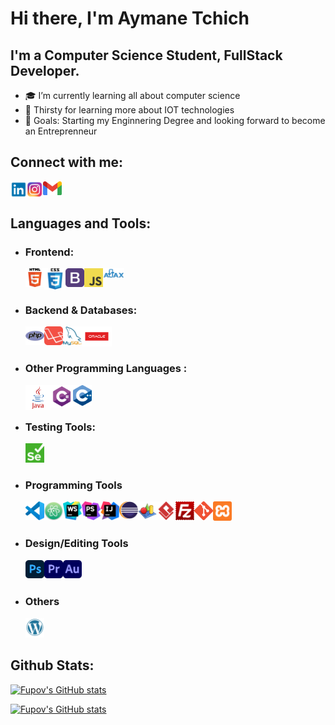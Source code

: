 # Hi there, I'm Aymane Tchich

## I'm a Computer Science Student, FullStack Developer.

- 🎓 I’m currently learning all about computer science
- 🔎 Thirsty for learning more about IOT technologies
- 🎯 Goals: Starting my Enginnering Degree and looking forward to become an Entreprenneur

## Connect with me:

[<img align="left" alt="https://www.linkedin.com/in/tchich-aymane/" width="26px" src="./icons/linkedin.png" />][linkedin]
[<img align="left" alt="https://www.instagram.com/aymanedesu/" width="26px" src="./icons/instagram.png" />][instagram]
[<a href="mailto:tchich.aymane@gmail.com?"><img src="./icons/gmail.webp" width="30px"/></a>][gmail]


## Languages and Tools: <br />
- ### Frontend:

  <img align="left" alt="HTML5" width="30px" src="https://raw.githubusercontent.com/github/explore/80688e429a7d4ef2fca1e82350fe8e3517d3494d/topics/html/html.png" />

  <img align="left" alt="CSS3" width="34px" src="https://raw.githubusercontent.com/github/explore/80688e429a7d4ef2fca1e82350fe8e3517d3494d/topics/css/css.png" />

  <img align="left" alt="Bootstrap" width="30px" src="https://raw.githubusercontent.com/github/explore/80688e429a7d4ef2fca1e82350fe8e3517d3494d/topics/bootstrap/bootstrap.png" />


  <img align="left" alt="JavaScript" width="30px" src="https://raw.githubusercontent.com/github/explore/80688e429a7d4ef2fca1e82350fe8e3517d3494d/topics/javascript/javascript.png" />

 <img align="left" alt="Ajax" width="34px" src="./icons/ajax.png" />

<br /> <br />

- ### Backend & Databases:

    <img align="left" alt="PHP" width="30px" src="https://raw.githubusercontent.com/github/explore/80688e429a7d4ef2fca1e82350fe8e3517d3494d/topics/php/php.png"/>

    <img align="left" alt="Laravel" width="30px" src="./icons/laravel.png"/>

    <img align="left" alt="MySQL" width="30px" src="./icons/mysql.png"/>

    <img align="left" alt="Oracle" width="48px" src="./icons/oracle.png"/>


<br /><br />

- ### Other Programming Languages :

  <img align="left" alt="java" width="40px" src="./icons/java.png" />
  <img align="left" alt="C#" width="36px" src="./icons/CSharp.png" />
  <img align="left" alt="C++" width="30px" src="./icons/c++.svg" />

<br /><br/>
- ### Testing Tools:
  <img align="left" alt="seleniun" width="30px" src="./icons/selenium.png" />

<br /><br />

- ### Programming Tools
    <img align="left" alt="Visual Studio Code" width="30px" src="https://raw.githubusercontent.com/github/explore/80688e429a7d4ef2fca1e82350fe8e3517d3494d/topics/visual-studio-code/visual-studio-code.png" />
    <img align="left" alt="ruby" width="30px" src="./icons/atom.png" />
    <img align="left" alt="webstorm" width="30px" src="./icons/webstorm.png"/>
    <img align="left" alt="phpstorm" width="30px" src="./icons/phpstorm.png"/>
    <img align="left" alt="intelligIDEA" width="30px" src="./icons/intellij.png"/>
    <img align="left" alt="eclipse" width="30px" src="./icons/eclipse.png"/>
    <img align="left" alt="powerdesigner" width="30px" src="./icons/powerdesigner.png"/>
    <img align="left" alt="Visual Paradigm" width="30px" src="./icons/vsparadigm.png"/>
    <img align="left" alt="filezilla" width="30px" src="./icons/filezilla.png"/>
    <img align="left" alt="git" width="30px" src="./icons/git.png"/>
	<img align="left" alt="Xampp" width="30px" src="./icons/xampp.png"/>
	
<br /><br />
	
- ### Design/Editing Tools
	<img align="left" alt="ps" width="30px" src="./icons/ps.png"/>
	<img align="left" alt="pr" width="30px" src="./icons/pr.png"/>
	<img align="left" alt="au" width="30px" src="./icons/au.png"/>


<br /><br />
- ### Others

    <img align="left" alt="wordpress" width="30px" src="./icons/wp.png" />

<br /><br />

## Github Stats:

[![Fupov's GitHub stats](https://github-readme-stats.vercel.app/api?username=fupov&show_icons=true&theme=radical)](https://github.com/anuraghazra/github-readme-stats)

[![Fupov's GitHub stats](https://github-readme-stats.vercel.app/api/top-langs/?username=fupov&langs_count=10&layout=compact&theme=radical)](https://github.com/anuraghazra/github-readme-stats)
<br /><br />


[website]: https://aymanetchich.com/
[gmail]: tchich.aymane@gmail.com
[instagram]: https://www.instagram.com/aymanedesu/
[linkedin]: https://www.linkedin.com/in/tchich-aymane/
